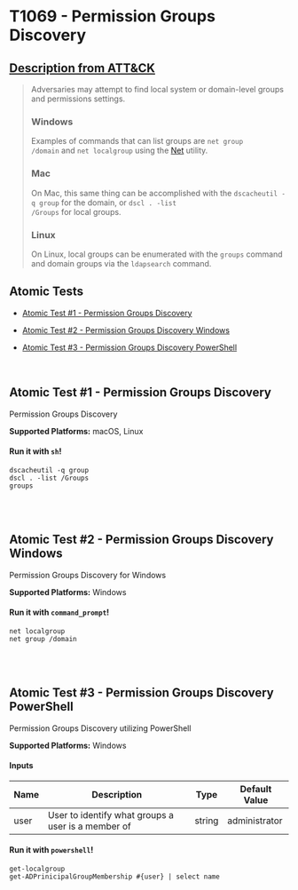 # T1069 - Permission Groups Discovery
## [Description from ATT&CK](https://attack.mitre.org/wiki/Technique/T1069)
<blockquote>Adversaries may attempt to find local system or domain-level groups and permissions settings. 

### Windows

Examples of commands that can list groups are <code>net group /domain</code> and <code>net localgroup</code> using the [Net](https://attack.mitre.org/software/S0039) utility.

### Mac

On Mac, this same thing can be accomplished with the <code>dscacheutil -q group</code> for the domain, or <code>dscl . -list /Groups</code> for local groups.

### Linux

On Linux, local groups can be enumerated with the <code>groups</code> command and domain groups via the <code>ldapsearch</code> command.</blockquote>

## Atomic Tests

- [Atomic Test #1 - Permission Groups Discovery](#atomic-test-1---permission-groups-discovery)

- [Atomic Test #2 - Permission Groups Discovery Windows](#atomic-test-2---permission-groups-discovery-windows)

- [Atomic Test #3 - Permission Groups Discovery PowerShell](#atomic-test-3---permission-groups-discovery-powershell)


<br/>

## Atomic Test #1 - Permission Groups Discovery
Permission Groups Discovery

**Supported Platforms:** macOS, Linux


#### Run it with `sh`!
```
dscacheutil -q group
dscl . -list /Groups
groups
```
<br/>
<br/>

## Atomic Test #2 - Permission Groups Discovery Windows
Permission Groups Discovery for Windows

**Supported Platforms:** Windows


#### Run it with `command_prompt`!
```
net localgroup
net group /domain
```
<br/>
<br/>

## Atomic Test #3 - Permission Groups Discovery PowerShell
Permission Groups Discovery utilizing PowerShell

**Supported Platforms:** Windows


#### Inputs
| Name | Description | Type | Default Value | 
|------|-------------|------|---------------|
| user | User to identify what groups a user is a member of | string | administrator|

#### Run it with `powershell`!
```
get-localgroup
get-ADPrinicipalGroupMembership #{user} | select name
```
<br/>
